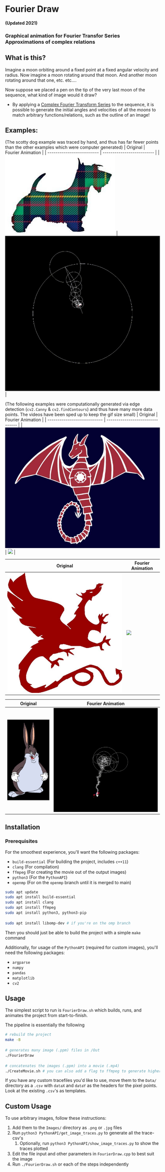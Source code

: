 # Fourier Draw
#### (Updated 2021)
### Graphical animation for Fourier Transfor Series Approximations of complex relations


## What is this?
Imagine a moon orbiting around a fixed point at a fixed angular velocity and radius. Now imagine a moon rotating around that moon. And another moon rotating around that one, etc. etc....

Now suppose we placed a pen on the tip of the very last moon of the sequence, what kind of image would it draw?
- By applying a [Complex Fourier Transform Series](https://en.wikipedia.org/wiki/Fourier_series) to the sequence, it is possible to generate the initial angles and velocities of all the *moons* to match arbitrary functions/relations, such as the outline of an image!

## Examples:
(The scotty dog example was traced by hand, and thus has far fewer points than the other examples which were computer generated)
| Original                   | Fourier Animation          |
| -------------------------- | -------------------------- |
| ![](Data/Demos/scotty.jpg) | ![](Data/Demos/scotty.gif) |


(The following examples were computationally generated via edge detection (`cv2.Canny` & `cv2.findContours`) and thus have many more data points. The videos have been sped up to keep the gif size small)
| Original                     | Fourier Animation                |
| ---------------------------- | -------------------------------- |
| ![](Images/ai_dragonscs.jpg) | ![](Data/Demos/ai_dragonscs.gif) |

| Original                  | Fourier Animation             |
| ------------------------- | ----------------------------- |
| ![](Images/dragonscs.jpg) | ![](Data/Demos/dragonscs.gif) |

| Original                | Fourier Animation           |
| ----------------------- | --------------------------- |
| ![](Images/chungus.jpg) | ![](Data/Demos/chungus.gif) |

## Installation 
### Prerequisites
For the smoothest experience, you'll want the following packages:
- `build-essential` (For building the project, includes `c++11`)
- `clang` (For compilation)
- `ffmpeg` (For creating the movie out of the output images)
- `python3` (For the `PythonAPI`)
- `openmp` (For on the `openmp` branch until it is merged to main)
```bash
sudo apt update
sudo apt install build-essential
sudo apt install clang
sudo apt install ffmpeg
sudo apt install python3, python3-pip

sudo apt install libomp-dev # if you're on the omp branch
```

Then you should just be able to build the project with a simple `make` command

Additionally, for usage of the `PythonAPI` (required for custom images), you'll need the following packages:
- `argparse`
- `numpy`
- `pandas`
- `matplotlib`
- `cv2`

## Usage
The simplest script to run is `FourierDraw.sh` which builds, runs, and animates the project from start-to-finish.

The pipeline is essentially the following
```bash
# rebuild the project
make -B

# generates many image (.ppm) files in /Out
./FourierDraw

# concatenates the images (.ppm) into a movie (.mp4)
./CreateMovie.sh # you can also add a flag to ffmpeg to generate higher quality files
```

If you have any custom tracefiles you'd like to use, move them to the `Data/` directory as a `.csv` with `dataX` and `dataY` as the headers for the pixel points. Look at the existing `.csv`'s as templates. 

## Custom Usage
To use arbitrary images, follow these instructions:
1. Add them to the `Images/` directory as `.png` or `.jpg` files
2. Run `python3 PythonAPI/get_image_traces.py` to generate all the trace-csv's
   1. Optionally, run `python3 PythonAPI/show_image_traces.py` to show the traces plotted
3. Edit the file input and other parameters in `FourierDraw.cpp` to best suit the image
4. Run `./FourierDraw.sh` or each of the steps independently
